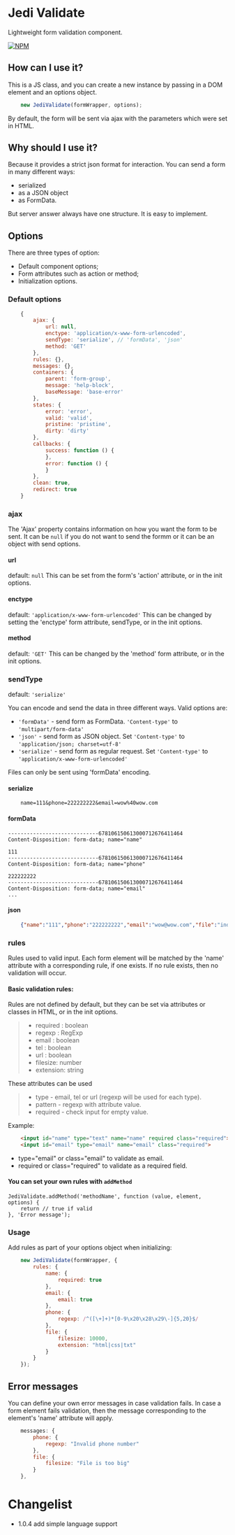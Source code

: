 # Jedi Validate
Lightweight form validation component.

[![NPM](https://nodei.co/npm/jedi-validate.png?downloads=true&downloadRank=true&stars=true)](https://nodei.co/npm/jedi-validate/)

## How can I use it?

This is a JS class, and you can create a new instance by passing in a DOM element and an options object.

```javascript
    new JediValidate(formWrapper, options);
```

By default, the form will be sent via ajax with the parameters which were set in HTML.

## Why should I use it?

Because it provides a strict json format for interaction. You can send a form in many different ways:

* serialized
* as a JSON object
* as FormData.

But server answer always have one structure. It is easy to implement. 

## Options

There are three types of option:

* Default component options;
* Form attributes such as action or method;
* Initialization options.

### Default options

```javascript
    {
        ajax: {
            url: null,
            enctype: 'application/x-www-form-urlencoded',
            sendType: 'serialize', // 'formData', 'json'
            method: 'GET'
        },
        rules: {},
        messages: {},
        containers: {
            parent: 'form-group',
            message: 'help-block',
            baseMessage: 'base-error'
        },
        states: {
            error: 'error',
            valid: 'valid',
            pristine: 'pristine',
            dirty: 'dirty'
        },
        callbacks: {
            success: function () {
            },
            error: function () {
            }
        },
        clean: true,
        redirect: true
    }
```

### ajax
The 'Ajax' property contains information on how you want the form to be sent.
It can be ```null``` if you do not want to send the formm or it can be an object with send options.

#### url
default: ```null```
This can be set from the form's 'action' attribute, or in the init options.

#### enctype
default: ```'application/x-www-form-urlencoded'```
This can be changed by setting the 'enctype' form attribute, sendType, or in the init options.

#### method
default: ```'GET'```
This can be changed by the 'method' form attribute, or in the init options.

### sendType
default: ```'serialize'```

You can encode and send the data in three different ways. Valid options are:
 
* ```'formData'``` - send form as FormData. ```'Content-type'``` to ```'multipart/form-data'```
* ```'json'``` - send form as JSON object. Set ```'Content-type'``` to ```'application/json; charset=utf-8'```
* ```'serialize'``` - send form as regular request. Set ```'Content-type'``` to ```'application/x-www-form-urlencoded'```

Files can only be sent using 'formData' encoding.

#### serialize

```
    name=111&phone=222222222&email=wow%40wow.com
```

#### formData

```
-----------------------------678106150613000712676411464
Content-Disposition: form-data; name="name"

111
-----------------------------678106150613000712676411464
Content-Disposition: form-data; name="phone"

222222222
-----------------------------678106150613000712676411464
Content-Disposition: form-data; name="email"
...
```

#### json

```json
    {"name":"111","phone":"222222222","email":"wow@wow.com","file":"index.html"}
```

### rules

Rules used to valid input. Each form element will be matched by the 'name' attribute with a corresponding rule, if one exists. If no rule exists, then no validation will occur.

#### Basic validation rules:

Rules are not defined by default, but they can be set via attributes or classes in HTML, or in the init options.

> - required :  boolean
> - regexp : RegExp
> - email :  boolean
> - tel :  boolean
> - url :  boolean
> - filesize: number
> - extension: string

These attributes can be used
> - type - email, tel or url (regexp will be used for each type).
> - pattern - regexp with attribute value.
> - required - check input for empty value.

Example:

```html
    <input id="name" type="text" name="name" required class="required">
    <input id="email" type="email" name="email" class="required">
```

* type="email" or class="email" to validate as email.
* required or class="required" to validate as a required field.

#### You can set your own rules with ```addMethod```

```
JediValidate.addMethod('methodName', function (value, element, options) {
    return // true if valid
}, 'Error message');
```

### Usage

Add rules as part of your options object when initializing:

```javascript
    new JediValidate(formWrapper, {
        rules: {
            name: {
                required: true
            },
            email: {
                email: true
            },
            phone: {
                regexp: /^([\+]+)*[0-9\x20\x28\x29\-]{5,20}$/
            },
            file: {
                filesize: 10000,
                extension: "html|css|txt"
            }
        }
    });
```

## Error messages

You can define your own error messages in case validation fails. In case a form element fails validation, then the message corresponding to the element's 'name' attribute will apply.

```javascript
    messages: {
        phone: {
            regexp: "Invalid phone number"
        },
        file: {
            filesize: "File is too big"
        }
    },
```

# Changelist

- 1.0.4 add simple language support
